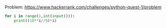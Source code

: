 Problem: https://www.hackerrank.com/challenges/python-quest-1/problem

```python
for i in range(1,int(input())): 
    print((10**i//9)*i)

```
